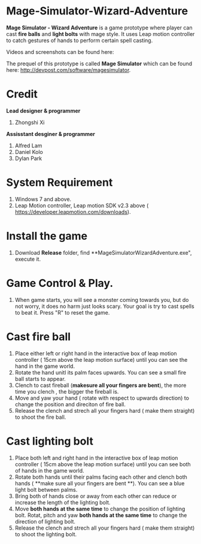 # Mage-Simulator-Wizard-Adventure

**Mage Simulator - Wizard Adventure** is a game prototype where player can cast **fire balls** and **light bolts** with mage style. It uses Leap motion controller to catch gestures of hands to perform certain spell casting.

Videos and screenshots can be found here:

The prequel of this prototype is called **Mage Simulator** which can be found here: http://devpost.com/software/magesimulator.

# Credit

**Lead designer & programmer**

1. Zhongshi Xi

**Assisstant desginer & programmer**

1. Alfred Lam
2. Daniel Kolo
3. Dylan Park

# System Requirement

1. Windows 7 and above.
2. Leap Motion controller, Leap motion SDK v2.3 above ( https://developer.leapmotion.com/downloads).

# Install the game
1. Download **Release** folder, find **MageSimulatorWizardAdventure.exe", execute it.


# Game Control & Play.

1. When game starts, you will see a monster coming towards you, but do not worry, it does no harm just looks scary.
Your goal is try to cast spells to beat it. Press "R" to reset the game.

# Cast fire ball

1. Place either left or right hand in the interactive box of leap motion controller ( 15cm above the leap motion surface) until you can 
see the hand in the game world.
2. Rotate the hand unitl its palm faces upwards. You can see a small fire ball starts to appear.
3. Clench to cast fireball (**makesure all your fingers are bent**), the more time you clench , the bigger the fireball is.
4. Move and yaw your hand ( rotate with respect to upwards direction) to change the position and direciton of fire ball.
5. Release the clench and strech all your fingers hard ( make them straight) to shoot the fire ball.

# Cast lighting bolt

1. Place both left and right hand in the interactive box of leap motion controller ( 15cm above the leap motion surface) until you can 
see both of hands in the game world.
2. Rotate both hands until their palms facing each other and clench both hands ( **make sure all your fingers are bent **). You can see a blue light bolt between palms.
3. Bring both of hands close or away from each other can reduce or increase the length of the lighting bolt.
4. Move **both hands at the same time** to change the position of lighting bolt. Rotat, pitch and yaw **both hands at the same time** to change the direction of lighting bolt.
5. Release the clench and strech all your fingers hard ( make them straight) to shoot the lighting bolt.
